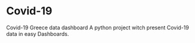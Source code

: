 # Covid-19
Covid-19 Greece data dashboard 
A python project witch present Covid-19 data in easy Dashboards.
